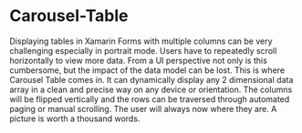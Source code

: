 # Carousel-Table
Displaying tables in Xamarin Forms with multiple columns can be very challenging especially in portrait mode.  Users have to repeatedly scroll horizontally to view more data.  From a UI perspective not only is this cumbersome, but the impact of the data model can be lost.  This is where Carousel Table comes in.  It can dynamically display any 2 dimensional data array in a clean and precise way on any device or orientation.  The columns will be flipped vertically and the rows can be traversed through automated paging or manual scrolling.  The user will always now where they are.  A picture is worth a thousand words.
